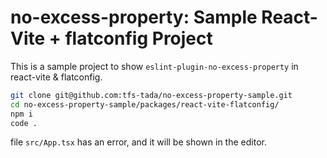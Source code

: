 # no-excess-property: Sample React-Vite + flatconfig Project

This is a sample project to show `eslint-plugin-no-excess-property` in react-vite & flatconfig.

```bash
git clone git@github.com:tfs-tada/no-excess-property-sample.git
cd no-excess-property-sample/packages/react-vite-flatconfig/
npm i
code .
```

file `src/App.tsx` has an error, and it will be shown in the editor.
